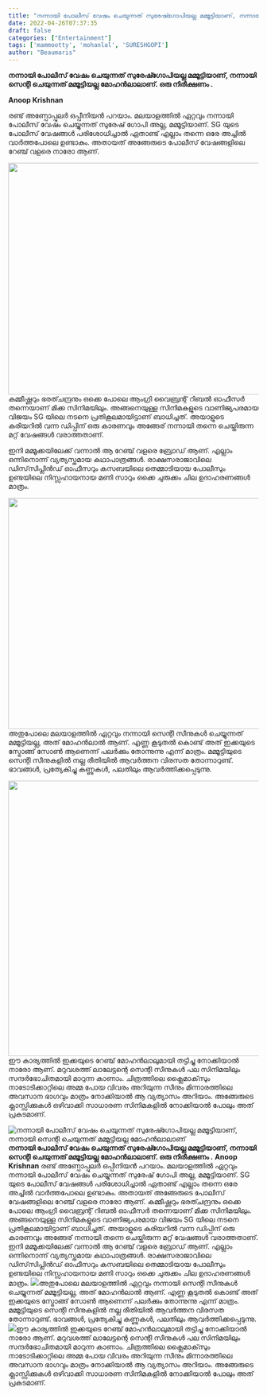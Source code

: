 ```yaml
---
title: "നന്നായി പോലീസ് വേഷം ചെയുന്നത് സുരേഷ്ഗോപിയല്ല മമ്മൂട്ടിയാണ്, നന്നായി സെന്റി ചെയുന്നത് മമ്മൂട്ടിയല്ല മോഹൻലാലാണ്"
date: 2022-04-26T07:37:35
draft: false
categories: ["Entertainment"]
tags: ['mammootty', 'mohanlal', 'SURESHGOPI']
author: "Beaumaris"
---
```


<strong>നന്നായി പോലീസ് വേഷം ചെയുന്നത് സുരേഷ്ഗോപിയല്ല മമ്മൂട്ടിയാണ്, നന്നായി സെന്റി ചെയുന്നത് മമ്മൂട്ടിയല്ല മോഹൻലാലാണ്. ഒരു നിരീക്ഷണം .</strong>

<strong>Anoop Krishnan</strong>

രണ്ട് അണ്പോപ്പുലർ ഒപ്പീനിയൻ പറയാം. മലയാളത്തിൽ ഏറ്റവും നന്നായി പോലീസ് വേഷം ചെയ്യുന്നത് സുരേഷ് ഗോപി അല്ല, മമ്മൂട്ടിയാണ്. SG യുടെ പോലീസ് വേഷങ്ങൾ പരിശോധിച്ചാൽ ഏതാണ്ട് എല്ലാം തന്നെ ഒരേ അച്ചിൽ വാർത്തപോലെ ഉണ്ടാകും. അതായത് അങ്ങേരുടെ പോലീസ് വേഷങ്ങളിലെ റേഞ്ച് വളരെ നാരോ ആണ്.

<img class=" wp-image-331205 aligncenter" src="https://cdn.boolokam.com/articles/2022/04/hhmhh.jpeg" alt="" width="838" height="466" />കമ്മീഷ്ണറും ഭരത്ചന്ദ്രനും ഒക്കെ പോലെ ആംഗ്രി വൈബ്രന്റ് റിബൽ ഓഫീസർ തന്നെയാണ് മിക്ക സിനിമയിലും. അങ്ങനെയുള്ള സിനിമകളുടെ വാണിജ്യപരമായ വിജയം SG യിലെ നടനെ പ്രതികൂലമായിട്ടാണ് ബാധിച്ചത്. അയാളുടെ കരിയറിൽ വന്ന ഡിപ്പിന് ഒരു കാരണവും അങ്ങേര് നന്നായി തന്നെ ചെയ്തിരുന്ന മറ്റ് വേഷങ്ങൾ വരാത്തതാണ്.

ഇനി മമ്മൂക്കയിലേക്ക് വന്നാൽ ആ റേഞ്ച് വളരെ ബ്രോഡ് ആണ്. എല്ലാം ഒന്നിനൊന്ന് വ്യത്യസ്തമായ കഥാപാത്രങ്ങൾ. രാക്ഷസരാജാവിലെ ഡിസ്‌സിപ്ലിൻഡ് ഓഫീസറും കസബയിലെ തെമ്മാടിയായ പോലീസും ഉണ്ടയിലെ നിസ്സഹായനായ മണി സാറും ഒക്കെ ചുരുക്കം ചില ഉദാഹരണങ്ങൾ മാത്രം.

<img class="wp-image-331206 aligncenter" src="https://cdn.boolokam.com/articles/2022/04/fwwf2.jpg" alt="" width="837" height="465" />അതുപോലെ മലയാളത്തിൽ ഏറ്റവും നന്നായി സെന്റി സീനുകൾ ചെയ്യുന്നത് മമ്മൂട്ടിയല്ല, അത് മോഹൻലാൽ ആണ്. എണ്ണ കൂടുതൽ കൊണ്ട് അത് ഇക്കയുടെ സ്ട്രോങ്ങ് സോൺ ആണെന്ന് പലർക്കും തോന്നുന്നു എന്ന് മാത്രം. മമ്മൂട്ടിയുടെ സെന്റി സീനുകളിൽ നല്ല രീതിയിൽ ആവർത്തന വിരസത തോന്നാറുണ്ട്. ഭാവങ്ങൾ, പ്രത്യേകിച്ചു കണ്ണുകൾ, പലതിലും ആവർത്തിക്കപ്പെടുന്നു.

<img class="wp-image-331207 aligncenter" src="https://cdn.boolokam.com/articles/2022/04/j6jjjj.jpg" alt="" width="831" height="554" />ഈ കാര്യത്തിൽ ഇക്കയുടെ റേഞ്ച് മോഹൻലാലുമായി തട്ടിച്ചു നോക്കിയാൽ നാരോ ആണ്. മറുവശത്ത് ലാലേട്ടന്റെ സെന്റി സീനുകൾ പല സിനിമയിലും സന്ദർഭോചിതമായി മാറുന്ന കാണാം. ചിത്രത്തിലെ ക്ലൈമാക്‌സും നാടോടിക്കാറ്റിലെ അമ്മ പോയ വിവരം അറിയുന്ന സീനും മിന്നാരത്തിലെ അവസാന ഭാഗവും മാത്രം നോക്കിയാൽ ആ വ്യത്യാസം അറിയാം. അങ്ങേരുടെ ക്ലാസ്സിക്കുകൾ ഒഴിവാക്കി സാധാരണ സിനിമകളിൽ നോക്കിയാൽ പോലും അത് പ്രകടമാണ്.


![നന്നായി പോലീസ് വേഷം ചെയുന്നത് സുരേഷ്ഗോപിയല്ല മമ്മൂട്ടിയാണ്, നന്നായി സെന്റി ചെയുന്നത് മമ്മൂട്ടിയല്ല മോഹൻലാലാണ്](https://cdn.boolokam.com/articles/2022/04/hhmhh.jpeg)**നന്നായി പോലീസ് വേഷം ചെയുന്നത് സുരേഷ്ഗോപിയല്ല മമ്മൂട്ടിയാണ്, നന്നായി സെന്റി ചെയുന്നത് മമ്മൂട്ടിയല്ല മോഹൻലാലാണ്. ഒരു നിരീക്ഷണം .** **Anoop Krishnan** രണ്ട് അണ്പോപ്പുലർ ഒപ്പീനിയൻ പറയാം. മലയാളത്തിൽ ഏറ്റവും നന്നായി പോലീസ് വേഷം ചെയ്യുന്നത് സുരേഷ് ഗോപി അല്ല, മമ്മൂട്ടിയാണ്. SG യുടെ പോലീസ് വേഷങ്ങൾ പരിശോധിച്ചാൽ ഏതാണ്ട് എല്ലാം തന്നെ ഒരേ അച്ചിൽ വാർത്തപോലെ ഉണ്ടാകും. അതായത് അങ്ങേരുടെ പോലീസ് വേഷങ്ങളിലെ റേഞ്ച് വളരെ നാരോ ആണ്. കമ്മീഷ്ണറും ഭരത്ചന്ദ്രനും ഒക്കെ പോലെ ആംഗ്രി വൈബ്രന്റ് റിബൽ ഓഫീസർ തന്നെയാണ് മിക്ക സിനിമയിലും. അങ്ങനെയുള്ള സിനിമകളുടെ വാണിജ്യപരമായ വിജയം SG യിലെ നടനെ പ്രതികൂലമായിട്ടാണ് ബാധിച്ചത്. അയാളുടെ കരിയറിൽ വന്ന ഡിപ്പിന് ഒരു കാരണവും അങ്ങേര് നന്നായി തന്നെ ചെയ്തിരുന്ന മറ്റ് വേഷങ്ങൾ വരാത്തതാണ്. ഇനി മമ്മൂക്കയിലേക്ക് വന്നാൽ ആ റേഞ്ച് വളരെ ബ്രോഡ് ആണ്. എല്ലാം ഒന്നിനൊന്ന് വ്യത്യസ്തമായ കഥാപാത്രങ്ങൾ. രാക്ഷസരാജാവിലെ ഡിസ്‌സിപ്ലിൻഡ് ഓഫീസറും കസബയിലെ തെമ്മാടിയായ പോലീസും ഉണ്ടയിലെ നിസ്സഹായനായ മണി സാറും ഒക്കെ ചുരുക്കം ചില ഉദാഹരണങ്ങൾ മാത്രം. ![](https://cdn.boolokam.com/articles/2022/04/fwwf2.jpg)അതുപോലെ മലയാളത്തിൽ ഏറ്റവും നന്നായി സെന്റി സീനുകൾ ചെയ്യുന്നത് മമ്മൂട്ടിയല്ല, അത് മോഹൻലാൽ ആണ്. എണ്ണ കൂടുതൽ കൊണ്ട് അത് ഇക്കയുടെ സ്ട്രോങ്ങ് സോൺ ആണെന്ന് പലർക്കും തോന്നുന്നു എന്ന് മാത്രം. മമ്മൂട്ടിയുടെ സെന്റി സീനുകളിൽ നല്ല രീതിയിൽ ആവർത്തന വിരസത തോന്നാറുണ്ട്. ഭാവങ്ങൾ, പ്രത്യേകിച്ചു കണ്ണുകൾ, പലതിലും ആവർത്തിക്കപ്പെടുന്നു. ![](https://cdn.boolokam.com/articles/2022/04/j6jjjj.jpg)ഈ കാര്യത്തിൽ ഇക്കയുടെ റേഞ്ച് മോഹൻലാലുമായി തട്ടിച്ചു നോക്കിയാൽ നാരോ ആണ്. മറുവശത്ത് ലാലേട്ടന്റെ സെന്റി സീനുകൾ പല സിനിമയിലും സന്ദർഭോചിതമായി മാറുന്ന കാണാം. ചിത്രത്തിലെ ക്ലൈമാക്‌സും നാടോടിക്കാറ്റിലെ അമ്മ പോയ വിവരം അറിയുന്ന സീനും മിന്നാരത്തിലെ അവസാന ഭാഗവും മാത്രം നോക്കിയാൽ ആ വ്യത്യാസം അറിയാം. അങ്ങേരുടെ ക്ലാസ്സിക്കുകൾ ഒഴിവാക്കി സാധാരണ സിനിമകളിൽ നോക്കിയാൽ പോലും അത് പ്രകടമാണ്.
